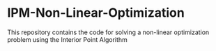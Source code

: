 # IPM-Non-Linear-Optimization
This repository contains the code for solving a non-linear optimization problem using the Interior Point Algorithm
